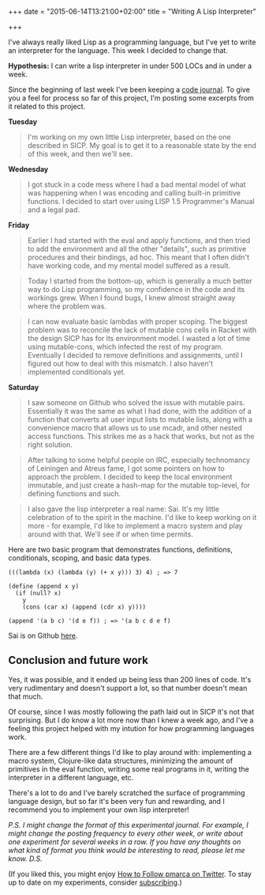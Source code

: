 +++
date = "2015-06-14T13:21:00+02:00"
title = "Writing A Lisp Interpreter"

+++

I've always really liked Lisp as a programming language, but I've yet to write
an interpreter for the language. This week I decided to change that.

<!--more-->

**Hypothesis:** I can write a lisp interpreter in under 500 LOCs and in under a
week.

Since the beginning of last week I've been keeping a [code journal](https://twitter.com/oskarth/status/608397165925437441). To give you a
feel for process so far of this project, I'm posting some excerpts from it
related to this project.

**Tuesday**

> I'm working on my own little Lisp interpreter, based on the one described in SICP. My goal is to get it to a reasonable state by the end of this week, and then we'll see.

**Wednesday**

> I got stuck in a code mess where I had a bad mental model of what was happening when I was encoding and calling built-in primitive functions. I decided to start over using LISP 1.5 Programmer's Manual and a legal pad.

**Friday**

> Earlier I had started with the eval and apply functions, and then tried to add the environment and all the other "details", such as primitive procedures and their bindings, ad hoc. This meant that I often didn't have working code, and my mental model suffered as a result.

> Today I started from the bottom-up, which is generally a much better way to do Lisp programming, so my confidence in the code and its workings grew. When I found bugs, I knew almost straight away where the problem was.

> I can now evaluate basic lambdas with proper scoping. The biggest problem was to reconcile the lack of mutable cons cells in Racket with the design SICP has for its environment model. I wasted a lot of time using mutable-cons, which infected the rest of my program. Eventually I decided to remove definitions and assignments, until I figured out how to deal with this mismatch. I also haven't implemented conditionals yet.

**Saturday**

> I saw someone on Github who solved the issue with mutable pairs. Essentially it was the same as what I had done, with the addition of a function that converts all user input lists to mutable lists, along with a convenience macro that allows us to use mcadr, and other nested access functions. This strikes me as a hack that works, but not as the right solution.

> After talking to some helpful people on IRC, especially technomancy of Leiningen and Atreus fame, I got some pointers on how to approach the problem. I decided to keep the local environment immutable, and just create a hash-map for the mutable top-level, for defining functions and such.

> I also gave the lisp interpreter a real name: Sai. It's my little celebration of to the spirit in the machine. I'd like to keep working on it more - for example, I'd like to implement a macro system and play around with that. We'll see if or
when time permits. 

Here are two basic program that demonstrates functions, definitions, conditionals,
scoping, and basic data types.

```
(((lambda (x) (lambda (y) (+ x y))) 3) 4) ; => 7

(define (append x y)
  (if (null? x)
    y
    (cons (car x) (append (cdr x) y))))

(append '(a b c) '(d e f)) ; => '(a b c d e f)
```

Sai is on Github [here](https://github.com/oskarth/sai).

## Conclusion and future work

Yes, it was possible, and it ended up being less than 200 lines of code. It's
very rudimentary and doesn't support a lot, so that number doesn't mean that
much.

Of course, since I was mostly following the path laid out in SICP it's not that
surprising. But I do know a lot more now than I knew a week ago, and I've a
feeling this project helped with my intution for how programming languages work.

There are a few different things I'd like to play around with: implementing a
macro system, Clojure-like data structures, minimizing the amount of primitives
in the eval function, writing some real programs in it, writing the interpreter
in a different language, etc.

There's a lot to do and I've barely scratched the surface of programming
language design, but so far it's been very fun and rewarding, and I recommend
you to implement your own lisp interpreter!

*P.S. I might change the format of this experimental journal. For example, I
might change the posting frequency to every other week, or write about one
experiment for several weeks in a row. If you have any thoughts on what kind of
format you think would be interesting to read, please let me know. D.S.*

(If you liked this, you might enjoy
[How to Follow pmarca on Twitter](http://experiments.oskarth.com/how-to-follow-pmarca/). To
stay up to date on my experiments, consider
[subscribing](http://eepurl.com/bvtdfj).)
